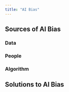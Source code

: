 ```yaml
---
title: "AI Bias"
---
```

## Sources of AI Bias
### Data
### People
### Algorithm

## Solutions to AI Bias
